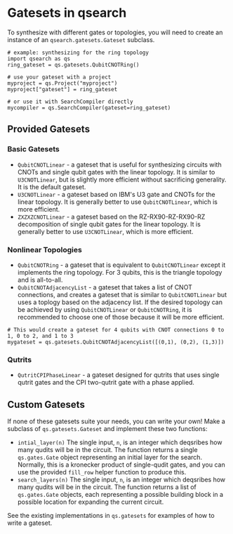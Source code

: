 # Gatesets in qsearch

To synthesize with different gates or topologies, you will need to create an instance of an `qsearch.gatesets.Gateset` subclass.
```
# example: synthesizing for the ring topology
import qsearch as qs
ring_gateset = qs.gatesets.QubitCNOTRing()

# use your gateset with a project
myproject = qs.Project("myproject")
myproject["gateset"] = ring_gateset

# or use it with SearchCompiler directly
mycompiler = qs.SearchCompiler(gateset=ring_gateset)
```
## Provided Gatesets
### Basic Gatesets
* `QubitCNOTLinear` - a gateset that is useful for synthesizing circuits with CNOTs and single qubit gates with the linear topology.  It is similar to `U3CNOTLinear`, but is slightly more efficient without sacrificing generality.  It is the default gateset.
* `U3CNOTLinear` - a gateset based on IBM's U3 gate and CNOTs for the linear topology.  It is generally better to use `QubitCNOTLinear`, which is more efficient.
* `ZXZXZCNOTLinear` - a gateset based on the RZ-RX90-RZ-RX90-RZ decomposition of single qubit gates for the linear topology.  It is generally better to use `U3CNOTLinear`, which is more efficient.
### Nonlinear Topologies
* `QubitCNOTRing` - a gateset that is equivalent to `QubitCNOTLinear` except it implements the ring topology.  For 3 qubits, this is the triangle topology and is all-to-all.
* `QubitCNOTAdjacencyList` - a gateset that takes a list of CNOT connections, and creates a gateset that is similar to `QubitCNOTLinear` but uses a toplogy based on the adjacency list.  If the desired topology can be achieved by using `QubitCNOTLinear` or `QubitCNOTRing`, it is recommended to choose one of those because it will be more efficient.
```
# This would create a gateset for 4 qubits with CNOT connections 0 to 1, 0 to 2, and 1 to 3
mygateset = qs.gatesets.QubitCNOTAdjacencyList([(0,1), (0,2), (1,3)])
```
### Qutrits
* `QutritCPIPhaseLinear` - a gateset designed for qutrits that uses single qutrit gates and the CPI two-qutrit gate with a phase applied.
## Custom Gatesets
If none of these gatesets suite your needs, you can write your own!  Make a subclass of `qs.gatesets.Gateset` and implement these two functions:
* `intial_layer(n)` The single input, `n`, is an integer which deqsribes how many qudits will be in the circuit.  The function returns a single `qs.gates.Gate` object representing an initial layer for the search.  Normally, this is a kronecker product of single-qudit gates, and you can use the provided `fill_row` helper function to produce this.
* `search_layers(n)` The single input, `n`, is an integer which deqsribes how many qudits will be in the circuit.  The function returns a list of `qs.gates.Gate` objects, each representing a possible building block in a possible location for expanding the current circuit.

See the existing implementations in `qs.gatesets` for examples of how to write a gateset.